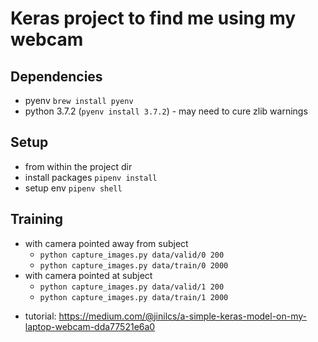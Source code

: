 # Keras project to find me using my webcam

## Dependencies
- pyenv `brew install pyenv`
- python 3.7.2 (`pyenv install 3.7.2`) - may need to cure zlib warnings

## Setup
- from within the project dir
- install packages `pipenv install`
- setup env `pipenv shell`

## Training
- with camera pointed away from subject
  * `python capture_images.py data/valid/0 200`
  * `python capture_images.py data/train/0 2000`
- with camera pointed at subject
  * `python capture_images.py data/valid/1 200`
  * `python capture_images.py data/train/1 2000`

* tutorial: https://medium.com/@jinilcs/a-simple-keras-model-on-my-laptop-webcam-dda77521e6a0
